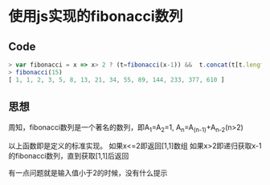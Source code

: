# 使用js实现的fibonacci数列

## Code

```javascript
> var fibonacci = x => x> 2 ? (t=fibonacci(x-1)) &&  t.concat(t[t.length-1]+t[t.length-2]) :[1,1]
> fibonacci(15)
[ 1, 1, 2, 3, 5, 8, 13, 21, 34, 55, 89, 144, 233, 377, 610 ]
```

## 思想

周知，fibonacci数列是一个著名的数列，即A<sub>1</sub>=A<sub>2</sub>=1, A<sub>n</sub>=A<sub>(n-1)</sub>+A<sub>n-2</sub>(n>2)

以上函数即是定义的标准实现。
如果x<=2即返回[1,1]数组
如果x>2即递归获取x-1的fibonacci数列，直到获取[1,1]后返回

有一点问题就是输入值小于2的时候，没有什么提示